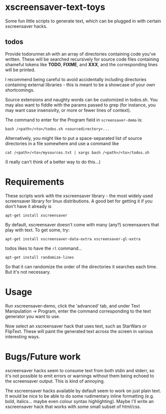 xscreensaver-text-toys
======================

Some fun little scripts to generate text, which can be plugged in with certain
xscreensaver hacks. 

todos
-----

Provide todorunner.sh with an array of directories containing code you've written. 
These will be searched recursively for source code files containing shameful tokens
like **TODO**, **FIXME**, and **XXX**, and the corresponding lines will be printed.

I recommend being careful to avoid accidentally including directories containing 
external libraries - this is meant to be a showcase of your *own* shortcomings.

Source extensions and naughty words can be customized in todos.sh. You may also 
want to fiddle with the params passed to grep (for instance, you may want case
insensivity, or more or fewer lines of context).

The command to enter for the Program field in `screensaver-demo` is:

    bash /<path>/<to>/todos.sh <sourcedirectory>...

Alternatively, you might like to put a space-separated list of source directories
in a file somewhere and use a command like

    cat /<path>/<to>/mysources.txt | xargs bash /<path>/<to>/todos.sh

(I really can't think of a better way to do this...)

Requirements
============

These scripts work with the xscreensaver library - the most widely used screensaver
library for linux distributions. A good bet for getting it if you don't have it 
already is
    
    apt-get install xscreensaver

By default, xscreensaver doesn't come with many (any?) screensavers that play with
text. To get some, try:

    apt-get install xscreensaver-data-extra xscreensaver-gl-extra

todos likes to have the `rl` command...

    apt-get install randomize-lines

So that it can randomize the order of the directories it searches each time. 
But it's not necessary.

Usage
=====

Run xscreensaver-demo, click the 'advanced' tab, and under Text Manipulation -> Program,
enter the command corresponding to the text generator you want to use.

Now select an xscreensaver hack that uses text, such as StarWars or FlipText. These
will paint the generated text across the screen in various interesting ways.

Bugs/Future work
===========

xscreensaver hacks seem to consume text from both stdin and stderr, so it's not
possible to emit errors or warnings without them being echoed to the screensaver
output. This is kind of annoying.

The xscreensaver hacks available by default seem to work on just plain text. It
would be nice to be able to do some rudimentary inline formatting (e.g. bold, 
italics... maybe even colour syntax highlighting). Maybe I'll write an 
xscreensaver hack that works with some small subset of html/css.
